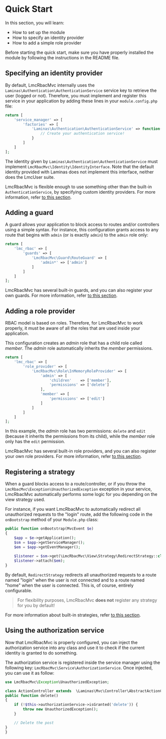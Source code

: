 # Quick Start

In this section, you will learn:

* How to set up the module
* How to specify an identity provider
* How to add a simple role provider

Before starting the quick start, make sure you have properly installed the module by following the instructions in
the README file.

## Specifying an identity provider

By default, LmcRbacMvc internally uses the `Laminas\Authentication\AuthenticationService` service key to retrieve the user (logged or
not). Therefore, you must implement and register this service in your application by adding these lines in your `module.config.php` file:

```php
return [
    'service_manager' => [
        'factories' => [
	        'Laminas\Authentication\AuthenticationService' => function($sm) {
	            // Create your authentication service!
	        }
	    ]
    ]
];
```
The identity given by `Laminas\Authentication\AuthenticationService` must implement `LmcRbacMvc\Identity\IdentityInterface`. Note that the default identity provided with Laminas does not implement this interface, neither does the LmcUser suite.

LmcRbacMvc is flexible enough to use something other than the built-in `AuthenticationService`, by specifying custom
identity providers. For more information, refer [to this section](docs/lmc-rbac-mvc/guides/03-role-providers.md#identity-providers).

## Adding a guard

A guard allows your application to block access to routes and/or controllers using a simple syntax. For instance, this configuration
grants access to any route that begins with `admin` (or is exactly `admin`) to the `admin` role only:

```php
return [
    'lmc_rbac' => [
        'guards' => [
	        'LmcRbacMvc\Guard\RouteGuard' => [
                'admin*' => ['admin']
	        ]
        ]
    ]
];
```

LmcRbacMvc has several built-in guards, and you can also register your own guards. For more information, refer
[to this section](docs/lmc-rbac-mvc/guides/04-guards.md#built-in-guards).

## Adding a role provider

RBAC model is based on roles. Therefore, for LmcRbacMvc to work properly, it must be aware of all the roles that are
used inside your application.

This configuration creates an *admin* role that has a child role called *member*. The *admin* role automatically
inherits the *member* permissions.

```php
return [
    'lmc_rbac' => [
        'role_provider' => [
	        'LmcRbacMvc\Role\InMemoryRoleProvider' => [
	            'admin' => [
	                'children'    => ['member'],
	                'permissions' => ['delete']
	            ],
		        'member' => [
		            'permissions' => ['edit']
		        ]
	        ]
	    ]
    ]
];
```

In this example, the *admin* role has two permissions: `delete` and `edit` (because it inherits the permissions from
its child), while the *member* role only has the `edit` permission.

LmcRbacMvc has several built-in role providers, and you can also register your own role providers. For more information,
refer [to this section](docs/lmc-rbac-mvc/guides/03-role-providers.md#built-in-role-providers).

## Registering a strategy

When a guard blocks access to a route/controller, or if you throw the `LmcRbacMvc\Exception\UnauthorizedException`
exception in your service, LmcRbacMvc automatically performs some logic for you depending on the view strategy used.

For instance, if you want LmcRbacMvc to automatically redirect all unauthorized requests to the "login" route, add
the following code in the `onBootstrap` method of your `Module.php` class:

```php
public function onBootstrap(MvcEvent $e)
{
    $app = $e->getApplication();
    $sm = $app->getServiceManager();
    $em = $app->getEventManager();
    
    $listener = $sm->get(\LmcRbacMvc\View\Strategy\RedirectStrategy::class);
    $listener->attach($em);
}
```

By default, `RedirectStrategy` redirects all unauthorized requests to a route named "login" when the user is not connected
and to a route named "home" when the user is connected. This is, of course, entirely configurable.

> For flexibility purposes, LmcRbacMvc **does not** register any strategy for you by default!

For more information about built-in strategies, refer [to this section](docs/lmc-rbac-mvc/guides/05-strategies.md#built-in-strategies).

## Using the authorization service

Now that LmcRbacMvc is properly configured, you can inject the authorization service into any class and use it to check
if the current identity is granted to do something.

The authorization service is registered inside the service manager using the following key: `LmcRbacMvc\Service\AuthorizationService`.
Once injected, you can use it as follow:

```php
use LmcRbacMvc\Exception\UnauthorizedException;

class ActionController extends  \Laminas\Mvc\Controller\AbstractActionController {
public function delete()
{
    if (!$this->authorizationService->isGranted('delete')) {
        throw new UnauthorizedException();
    }

    // Delete the post
}
}
```